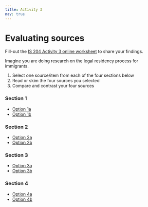 ```yaml
---
title: Activity 3
nav: true
---
```

# Evaluating sources

Fill-out the <a href="https://uidaho.co1.qualtrics.com/jfe/form/SV_8k02LEXPtVy2GuV" target="_blank">IS 204 Activity 3 online worksheet</a> to share your findings.

Imagine you are doing research on the legal residency process for immigrants.

1. Select one source/item from each of the four sections below 
2. Read or skim the four sources you selected
3. Compare and contrast your four sources

<h3>Section 1</h3>
<ul>
<li><a href="https://alliance-primo.hosted.exlibrisgroup.com/permalink/f/1bsq4kj/TN_medline29339470" target="_blank">Option 1a</a></li>
<li><a href="https://alliance-primo.hosted.exlibrisgroup.com/permalink/f/1bsq4kj/TN_springer_jourPOPU.0000034097.35915.e1" target="_blank">Option 1b</a></li>
</ul>

<h3>Section 2</h3>
<ul>
<li><a href="https://www.afsc.org/sites/default/files/documents/Beyond_Borders_Honoring_Human_Dignity.pdf" target="_blank">Option 2a</a></li>
<li><a href="https://cmsny.org/publications/2018-proposed-public-charge-rule/" target="_blank">Option 2b</a></li>
</ul>

<h3>Section 3</h3>
<ul>
<li><a href="https://crsreports.congress.gov/product/pdf/R/R43145" target="_blank">Option 3a</a></li>
<li><a href="https://www.dhs.gov/sites/default/files/publications/Lawful_Permanent_Residents_2017.pdf" target="_blank">Option 3b</a></li>
</ul>

<h3>Section 4</h3>
<ul>
<li><a href="https://www.pewresearch.org/fact-tank/2018/01/18/naturalization-rate-among-u-s-immigrants-up-since-2005-with-india-among-the-biggest-gainers/" target="_blank">Option 4a</a></li>
<li><a href="https://www.heritage.org/immigration/report/agenda-american-immigration-reform" target="_blank">Option 4b</a></li>
</ul>
